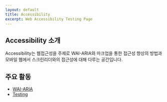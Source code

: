 ```yaml
---
layout: default
title: Accessibility
excerpt: Web Accessibility Testing Page
---
```


## Accessibility 소개

Accessibility는 웹접근성을 주제로 WAI-ARIA와 마크업을 통한 접근성 향상의 방법과 모바일 웹에서 스크린리더와의 접근성에 대해 다루는 공간입니다.

## 주요 활동

* [WAI-ARIA](./wai-aria.md)
* [Testing](./testing.md)
